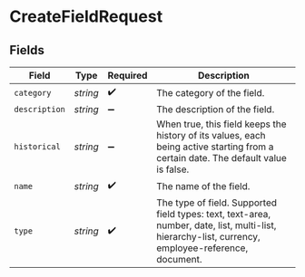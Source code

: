 # CreateFieldRequest


## Fields

| Field                                                                                                                                              | Type                                                                                                                                               | Required                                                                                                                                           | Description                                                                                                                                        |
| -------------------------------------------------------------------------------------------------------------------------------------------------- | -------------------------------------------------------------------------------------------------------------------------------------------------- | -------------------------------------------------------------------------------------------------------------------------------------------------- | -------------------------------------------------------------------------------------------------------------------------------------------------- |
| `category`                                                                                                                                         | *string*                                                                                                                                           | :heavy_check_mark:                                                                                                                                 | The category of the field.                                                                                                                         |
| `description`                                                                                                                                      | *string*                                                                                                                                           | :heavy_minus_sign:                                                                                                                                 | The description of the field.                                                                                                                      |
| `historical`                                                                                                                                       | *string*                                                                                                                                           | :heavy_minus_sign:                                                                                                                                 | When true, this field keeps the history of its values, each being active starting from a certain date. The default value is false.                 |
| `name`                                                                                                                                             | *string*                                                                                                                                           | :heavy_check_mark:                                                                                                                                 | The name of the field.                                                                                                                             |
| `type`                                                                                                                                             | *string*                                                                                                                                           | :heavy_check_mark:                                                                                                                                 | The type of field. Supported field types: text, text-area, number, date, list, multi-list, hierarchy-list, currency, employee-reference, document. |